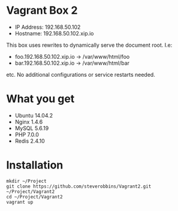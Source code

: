 Vagrant Box 2
===

* IP Address: 192.168.50.102
* Hostname:   192.168.50.102.xip.io

This box uses rewrites to dynamically serve the document root.  I.e:

* foo.192.168.50.102.xip.io -> /var/www/html/foo
* bar.192.168.50.102.xip.io -> /var/www/html/bar

etc.  No additional configurations or service restarts needed.

# What you get

* Ubuntu 14.04.2
* Nginx 1.4.6
* MySQL 5.6.19
* PHP 7.0.0
* Redis 2.4.10

# Installation

```
mkdir ~/Project
git clone https://github.com/steverobbins/Vagrant2.git ~/Project/Vagrant2
cd ~/Project/Vagrant2
vagrant up
```